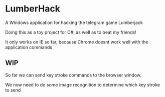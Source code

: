 # LumberHack

A Windows application for hacking the telegram game Lumberjack

Doing this as a toy project for C#, as well as to beat my friends!

It only works on IE so far, because Chrome doesnt work well with the application commands

## WIP

So far we can send key stroke commands to the browser window.

We now need to do some image recognition to determine which key stroke to send
